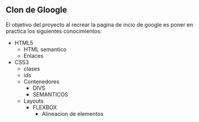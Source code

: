 ## Clon de Gloogle

El objetivo del proyecto al recrear la pagina de incio de google es poner en practica los siguientes conocimientos:

- HTML5
  - HTML semantico
  - Enlaces
- CSS3
  - clases
  - ids
  - Contenedores
    - DIVS
    - SEMANTICOS
  - Layouts
    - FLEXBOX
      - Alineacion de elementos